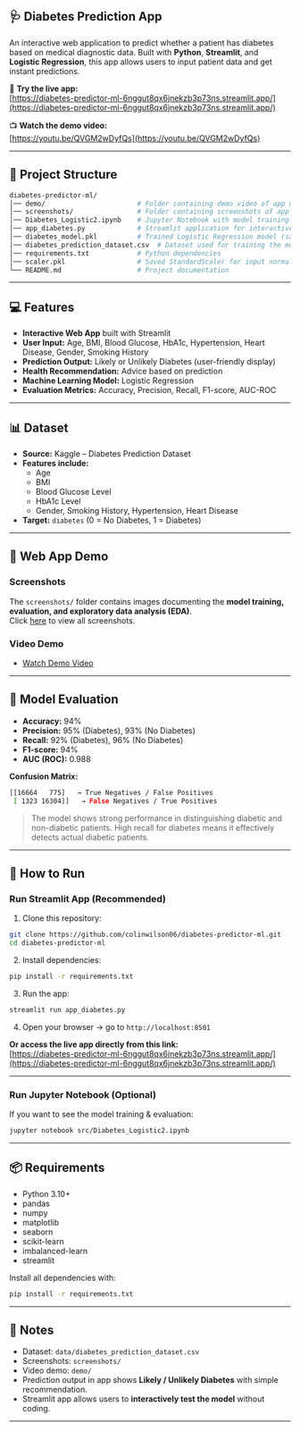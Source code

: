 ## 🩺 Diabetes Prediction App

An interactive web application to predict whether a patient has diabetes based on medical diagnostic data. Built with **Python**, **Streamlit**, and **Logistic Regression**, this app allows users to input patient data and get instant predictions.

🔗 **Try the live app:**  
[https://diabetes-predictor-ml-6nggut8qx6jnekzb3p73ns.streamlit.app/](https://diabetes-predictor-ml-6nggut8qx6jnekzb3p73ns.streamlit.app/)

📺 **Watch the demo video:**  
[https://youtu.be/QVGM2wDyfQs](https://youtu.be/QVGM2wDyfQs)

---

## 📂 Project Structure

```bash
diabetes-predictor-ml/
│── demo/                       # Folder containing demo video of app usage
│── screenshots/                # Folder containing screenshots of app usage and results
│── Diabetes_Logistic2.ipynb    # Jupyter Notebook with model training & evaluation
│── app_diabetes.py             # Streamlit application for interactive prediction
│── diabetes_model.pkl          # Trained Logistic Regression model (saved)
│── diabetes_prediction_dataset.csv  # Dataset used for training the model
│── requirements.txt            # Python dependencies
│── scaler.pkl                  # Saved StandardScaler for input normalization
└── README.md                   # Project documentation
```

---

## 💻 Features

- **Interactive Web App** built with Streamlit  
- **User Input:** Age, BMI, Blood Glucose, HbA1c, Hypertension, Heart Disease, Gender, Smoking History  
- **Prediction Output:** Likely or Unlikely Diabetes (user-friendly display)  
- **Health Recommendation:** Advice based on prediction  
- **Machine Learning Model:** Logistic Regression  
- **Evaluation Metrics:** Accuracy, Precision, Recall, F1-score, AUC-ROC  

---

## 📊 Dataset

- **Source:** Kaggle – Diabetes Prediction Dataset  
- **Features include:**  
  - Age  
  - BMI  
  - Blood Glucose Level  
  - HbA1c Level  
  - Gender, Smoking History, Hypertension, Heart Disease  
- **Target:** `diabetes` (0 = No Diabetes, 1 = Diabetes)  

---

## 🔎 Web App Demo

### **Screenshots**
The `screenshots/` folder contains images documenting the **model training, evaluation, and exploratory data analysis (EDA)**.  
Click [here](screenshots/) to view all screenshots.

### **Video Demo**
- [Watch Demo Video](https://youtu.be/QVGM2wDyfQs)


---

## 🤖 Model Evaluation

- **Accuracy:** 94%  
- **Precision:** 95% (Diabetes), 93% (No Diabetes)  
- **Recall:** 92% (Diabetes), 96% (No Diabetes)  
- **F1-score:** 94%  
- **AUC (ROC):** 0.988  

**Confusion Matrix:**  
```bash
[[16664   775]   → True Negatives / False Positives
 [ 1323 16304]]   → False Negatives / True Positives
```

> The model shows strong performance in distinguishing diabetic and non-diabetic patients. High recall for diabetes means it effectively detects actual diabetic patients.

---

## 🚀 How to Run

### **Run Streamlit App (Recommended)**
1. Clone this repository:
```bash
git clone https://github.com/colinwilson06/diabetes-predictor-ml.git
cd diabetes-predictor-ml
```

2. Install dependencies:
```bash
pip install -r requirements.txt
```

3. Run the app:
```bash
streamlit run app_diabetes.py
```

4. Open your browser → go to `http://localhost:8501`  


**Or access the live app directly from this link:**  
[https://diabetes-predictor-ml-6nggut8qx6jnekzb3p73ns.streamlit.app/](https://diabetes-predictor-ml-6nggut8qx6jnekzb3p73ns.streamlit.app/)

---

### **Run Jupyter Notebook (Optional)**
If you want to see the model training & evaluation:

```bash
jupyter notebook src/Diabetes_Logistic2.ipynb
```

---

## 📦 Requirements

- Python 3.10+  
- pandas  
- numpy  
- matplotlib  
- seaborn  
- scikit-learn  
- imbalanced-learn  
- streamlit  

Install all dependencies with:  
```bash
pip install -r requirements.txt
```

---

## 📌 Notes

- Dataset: `data/diabetes_prediction_dataset.csv`  
- Screenshots: `screenshots/`  
- Video demo: `demo/`  
- Prediction output in app shows **Likely / Unlikely Diabetes** with simple recommendation.  
- Streamlit app allows users to **interactively test the model** without coding.  

---

